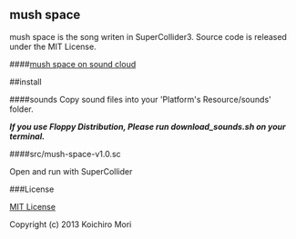 mush space
---

mush space is the song writen in SuperCollider3.
Source code is released under the MIT License.


####[mush space on sound cloud](https://soundcloud.com/moxus/mush-space)

##install

####sounds
Copy sound files into your 'Platform's Resource/sounds' folder.

***If you use Floppy Distribution, Please run download_sounds.sh on your terminal.***

####src/mush-space-v1.0.sc

Open and run with SuperCollider

###License

[MIT License](https://secure.wikimedia.org/wikipedia/en/wiki/Mit_license)

Copyright (c) 2013 Koichiro Mori
